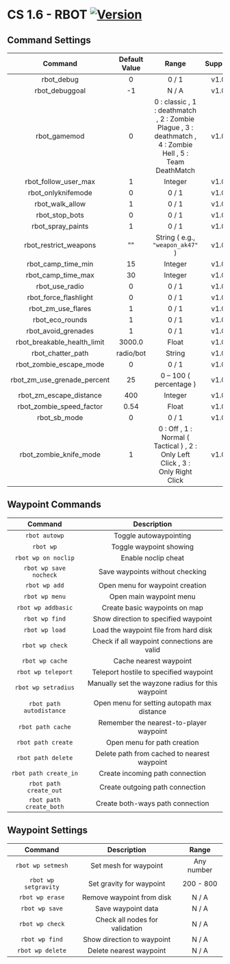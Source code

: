 # CS 1.6 - RBOT [![Version]( https://img.shields.io/badge/version-v1.0-blue )]( https://github.com/KennySusak/rbot/releases )

## **Command Settings**

|       Command        |  Default Value  |                                      Range                                      |  Support  |
|:--------------------:|:--------------:|:--------------------------------------------------------------------------------:|:---------:|
|  rbot_debug         |      0          |  0 / 1                                                                           |   v1.0    |
|  rbot_debuggoal     |     -1          |  N / A                                                                           |   v1.0    |
|  rbot_gamemod       |      0          |  0 : classic , 1 : deathmatch , 2 : Zombie Plague , 3 : deathmatch , 4 : Zombie Hell , 5 : Team DeathMatch  |   v1.0    |
|  rbot_follow_user_max  |   1          |  Integer                                                                         |   v1.0    |
|  rbot_onlyknifemode   |   0          |  0 / 1                                                                           |   v1.0    |
|  rbot_walk_allow     |      1          |  0 / 1                                                                           |   v1.0    |
|  rbot_stop_bots      |      0          |  0 / 1                                                                           |   v1.0    |
|  rbot_spray_paints   |      1          |  0 / 1                                                                           |   v1.0    |
|  rbot_restrict_weapons |   ""         |  String ( e.g., `"weapon_ak47"` )                                                 |   v1.0    |
|  rbot_camp_time_min  |     15          |  Integer                                                                         |   v1.0    |
|  rbot_camp_time_max  |     30          |  Integer                                                                         |   v1.0    |
|  rbot_use_radio      |      0          |  0 / 1                                                                           |   v1.0    |
|  rbot_force_flashlight |   0          |  0 / 1                                                                           |   v1.0    |
|  rbot_zm_use_flares  |      1          |  0 / 1                                                                           |   v1.0    |
|  rbot_eco_rounds     |      1          |  0 / 1                                                                           |   v1.0    |
|  rbot_avoid_grenades |      1          |  0 / 1                                                                           |   v1.0    |
|  rbot_breakable_health_limit |  3000.0  |  Float                                                                          |   v1.0    |
|  rbot_chatter_path   |  radio/bot      |  String                                                                          |   v1.0    |
|  rbot_zombie_escape_mode |   0         |  0 / 1                                                                           |   v1.0    |
|  rbot_zm_use_grenade_percent |  25     |  0 – 100 ( percentage )                                                          |   v1.0    |
|  rbot_zm_escape_distance |  400        |  Integer                                                                         |   v1.0    |
|  rbot_zombie_speed_factor |  0.54      |  Float                                                                          |   v1.0    |
|  rbot_sb_mode        |      0          |  0 / 1                                                                           |   v1.0    |
|  rbot_zombie_knife_mode |   1          |  0 : Off , 1 : Normal ( Tactical ) , 2 : Only Left Click , 3 : Only Right Click |   v1.0    |

## **Waypoint Commands**

|          Command          |                    Description                     |
|:-------------------------:|:--------------------------------------------------:|
|  `rbot autowp`           |  Toggle autowaypointing                            |
|  `rbot wp`               |  Toggle waypoint showing                           |
|  `rbot wp on noclip`     |  Enable noclip cheat                               |
|  `rbot wp save nocheck`  |  Save waypoints without checking                   |
|  `rbot wp add`           |  Open menu for waypoint creation                   |
|  `rbot wp menu`          |  Open main waypoint menu                           |
|  `rbot wp addbasic`      |  Create basic waypoints on map                     |
|  `rbot wp find`          |  Show direction to specified waypoint              |
|  `rbot wp load`          |  Load the waypoint file from hard disk             |
|  `rbot wp check`         |  Check if all waypoint connections are valid       |
|  `rbot wp cache`         |  Cache nearest waypoint                            |
|  `rbot wp teleport`      |  Teleport hostile to specified waypoint            |
|  `rbot wp setradius`     |  Manually set the wayzone radius for this waypoint |
|  `rbot path autodistance`|  Open menu for setting autopath max distance       |
|  `rbot path cache`       |  Remember the nearest-to-player waypoint          |
|  `rbot path create`      |  Open menu for path creation                       |
|  `rbot path delete`      |  Delete path from cached to nearest waypoint      |
|  `rbot path create_in`   |  Create incoming path connection                   |
|  `rbot path create_out`  |  Create outgoing path connection                   |
|  `rbot path create_both` |  Create both-ways path connection                  |

## **Waypoint Settings**

|        Command        |           Description            |   Range    |
|:--------------------:|:--------------------------------:|:----------:|
|  `rbot wp setmesh`   |  Set mesh for waypoint           |  Any number |
|  `rbot wp setgravity`|  Set gravity for waypoint        |  200 - 800  |
|  `rbot wp erase`     |  Remove waypoint from disk       |  N / A      |
|  `rbot wp save`      |  Save waypoint data              |  N / A      |
|  `rbot wp check`     |  Check all nodes for validation  |  N / A      |
|  `rbot wp find`      |  Show direction to waypoint      |  N / A      |
|  `rbot wp delete`    |  Delete nearest waypoint         |  N / A      |
